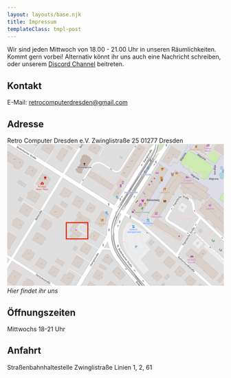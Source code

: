 ```yaml
---
layout: layouts/base.njk
title: Impressum
templateClass: tmpl-post
---
```

Wir sind jeden Mittwoch von 18.00 - 21.00 Uhr in unseren Räumlichkeiten. Kommt gern vorbei! Alternativ könnt ihr uns auch eine Nachricht schreiben, oder unserem [Discord Channel](https://discord.gg/sn9vnFNk)
 beitreten.

## Kontakt
E-Mail: [retrocomputerdresden@gmail.com](mailto:retrocomputerdresden@gmail.com)

## Adresse
Retro Computer Dresden e.V.
Zwinglistraße 25
01277 Dresden
[![Hier findet ihr uns](/img/map.PNG)](https://maps.app.goo.gl/UbUe2dcVb5bqeUsBA)
*Hier findet ihr uns*

## Öffnungszeiten
Mittwochs 18-21 Uhr

## Anfahrt
Straßenbahnhaltestelle Zwinglistraße
Linien 1, 2, 61